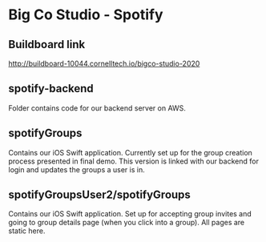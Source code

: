 # Big Co Studio - Spotify 

## Buildboard link
http://buildboard-10044.cornelltech.io/bigco-studio-2020

## spotify-backend
Folder contains code for our backend server on AWS.

## spotifyGroups
Contains our iOS Swift application. Currently set up for the group creation process presented in final demo. This version is linked with our backend for login and updates the groups a user is in.

## spotifyGroupsUser2/spotifyGroups
Contains our iOS Swift application. Set up for accepting group invites and going to group details page (when you click into a group). All pages are static here. 



